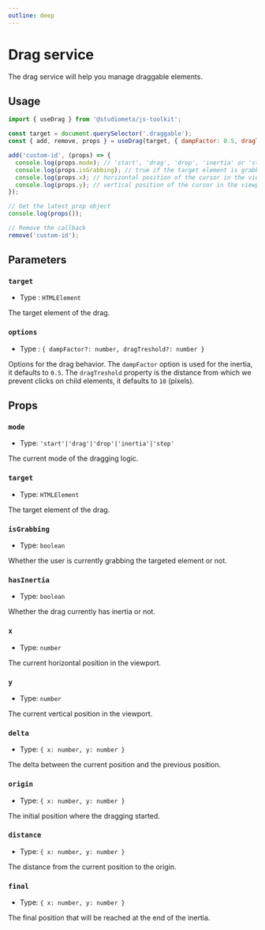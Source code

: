 ```yaml
---
outline: deep
---
```


# Drag service

The drag service will help you manage draggable elements.

## Usage

```js
import { useDrag } from '@studiometa/js-toolkit';

const target = document.querySelector('.draggable');
const { add, remove, props } = useDrag(target, { dampFactor: 0.5, dragTreshold: 10 });

add('custom-id', (props) => {
  console.log(props.mode); // 'start', 'drag', 'drop', 'inertia' or 'stop'
  console.log(props.isGrabbing); // true if the target element is grabbed
  console.log(props.x); // horizontal position of the cursor in the viewport
  console.log(props.y); // vertical position of the cursor in the viewport
});

// Get the latest prop object
console.log(props());

// Remove the callback
remove('custom-id');
```

## Parameters

### `target`

- Type : `HTMLElement`

The target element of the drag.

### `options`

- Type : `{ dampFactor?: number, dragTreshold?: number }`

Options for the drag behavior. The `dampFactor` option is used for the inertia, it defaults to `0.5`. The `dragTreshold` property is the distance from which we prevent clicks on child elements, it defaults to `10` (pixels).

## Props

### `mode`

- Type: `'start'|'drag'|'drop'|'inertia'|'stop'`

The current mode of the dragging logic.

### `target`

- Type: `HTMLElement`

The target element of the drag.

### `isGrabbing`

- Type: `boolean`

Whether the user is currently grabbing the targeted element or not.

### `hasInertia`

- Type: `boolean`

Whether the drag currently has inertia or not.

### `x`

- Type: `number`

The current horizontal position in the viewport.

### `y`

- Type: `number`

The current vertical position in the viewport.

### `delta`

- Type: `{ x: number, y: number }`

The delta between the current position and the previous position.

### `origin`

- Type: `{ x: number, y: number }`

The initial position where the dragging started.

### `distance`

- Type: `{ x: number, y: number }`

The distance from the current position to the origin.

### `final`

- Type: `{ x: number, y: number }`

The final position that will be reached at the end of the inertia.
